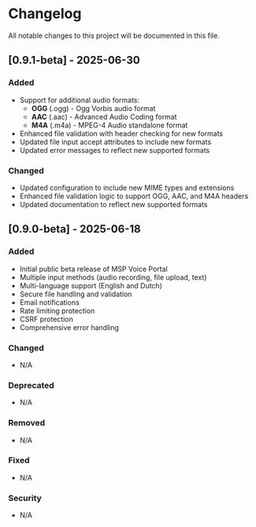 # Changelog

All notable changes to this project will be documented in this file.

## [0.9.1-beta] - 2025-06-30

### Added
- Support for additional audio formats:
  - **OGG** (.ogg) - Ogg Vorbis audio format
  - **AAC** (.aac) - Advanced Audio Coding format
  - **M4A** (.m4a) - MPEG-4 Audio standalone format
- Enhanced file validation with header checking for new formats
- Updated file input accept attributes to include new formats
- Updated error messages to reflect new supported formats

### Changed
- Updated configuration to include new MIME types and extensions
- Enhanced file validation logic to support OGG, AAC, and M4A headers
- Updated documentation to reflect new supported formats

## [0.9.0-beta] - 2025-06-18

### Added
- Initial public beta release of MSP Voice Portal
- Multiple input methods (audio recording, file upload, text)
- Multi-language support (English and Dutch)
- Secure file handling and validation
- Email notifications
- Rate limiting protection
- CSRF protection
- Comprehensive error handling

### Changed
- N/A

### Deprecated
- N/A

### Removed
- N/A

### Fixed
- N/A

### Security
- N/A 